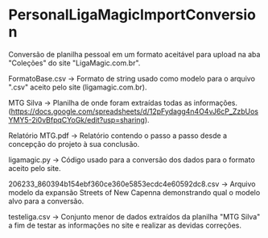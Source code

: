 # PersonalLigaMagicImportConversion
Conversão de planilha pessoal em um formato aceitável para upload na aba "Coleções" do site "LigaMagic.com.br".

FormatoBase.csv -> Formato de string usado como modelo para o arquivo ".csv" aceito pelo site (ligamagic.com.br).

MTG Silva -> Planilha de onde foram extraídas todas as informações. (https://docs.google.com/spreadsheets/d/12pFydagg4n4O4vJ6cP_ZzbUosYMY5-2i0vBfpqCYoGk/edit?usp=sharing).

Relatório MTG.pdf -> Relatório contendo o passo a passo desde a concepção do projeto à sua conclusão.

ligamagic.py -> Código usado para a conversão dos dados para o formato aceito pelo site.

206233_860394b154ebf360ce360e5853ecdc4e60592dc8.csv -> Arquivo modelo da expansão Streets of New Capenna demonstrando qual o modelo alvo para a conversão.

testeliga.csv -> Conjunto menor de dados extraídos da planilha "MTG Silva" a fim de testar as informações no site e realizar as devidas correções.
